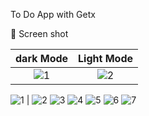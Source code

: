 To Do App with Getx

📸 Screen shot

dark Mode             |  Light Mode
:-------------------------:|:-------------------------:
![1](https://user-images.githubusercontent.com/77027841/220619572-c2097d9b-3fb0-4e90-a897-392f129a8627.jpeg)  |  ![2](https://user-images.githubusercontent.com/77027841/220619588-ce3d52ab-b7b4-490a-a3ec-704702fcef5d.jpeg)

![1](https://user-images.githubusercontent.com/77027841/220619572-c2097d9b-3fb0-4e90-a897-392f129a8627.jpeg) | ![2](https://user-images.githubusercontent.com/77027841/220619588-ce3d52ab-b7b4-490a-a3ec-704702fcef5d.jpeg)
![3](https://user-images.githubusercontent.com/77027841/220619608-894a8b37-4a06-4202-8091-2171895dd73e.jpeg) 
![4](https://user-images.githubusercontent.com/77027841/220619619-4d85826b-3fc0-4234-8f2a-521b225b3e0b.jpeg)
![5](https://user-images.githubusercontent.com/77027841/220619631-80be8689-c43b-4a2f-b08a-0bf91261faf8.jpeg)
![6](https://user-images.githubusercontent.com/77027841/220619635-0308375e-c6d2-4782-99da-5f12e0b04fea.jpeg)
![7](https://user-images.githubusercontent.com/77027841/220619641-9e40b172-66f0-4ac6-bfc1-c1e3a63776aa.jpeg)
